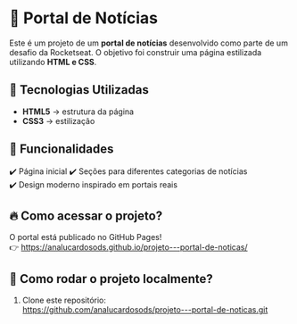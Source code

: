 # 📰 Portal de Notícias  

Este é um projeto de um **portal de notícias** desenvolvido como parte de um desafio da Rocketseat. O objetivo foi construir uma página estilizada utilizando **HTML e CSS**.

## 🚀 Tecnologias Utilizadas
- **HTML5** → estrutura da página  
- **CSS3** → estilização

## 📌 Funcionalidades
✔️ Página inicial
✔️ Seções para diferentes categorias de notícias  
✔️ Design moderno inspirado em portais reais   

## 🔥 Como acessar o projeto?
O portal está publicado no GitHub Pages!  
👉 https://analucardosods.github.io/projeto---portal-de-noticas/

## 📂 Como rodar o projeto localmente?
1. Clone este repositório:  
https://github.com/analucardosods/projeto---portal-de-noticas.git
